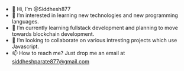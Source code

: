 - 👋 Hi, I’m @Siddhesh877
- 👀 I’m interested in learning new technologies and new programming languages.
- 🌱 I’m currently learning fullstack development and planning to move towards blockchain development.
- 💞️ I’m looking to collaborate on various intresting projects which use Javascript.
- 📫 How to reach me? Just drop me an email at siddheshparate877@gmail.com

<!---
Siddhesh877/Siddhesh877 is a ✨ special ✨ repository because its `README.md` (this file) appears on your GitHub profile.
You can click the Preview link to take a look at your changes.
--->
